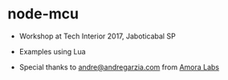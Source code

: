 # node-mcu
- Workshop at Tech Interior 2017, Jaboticabal SP
- Examples using Lua

- Special thanks to andre@andregarzia.com from [Amora Labs](https://github.com/amora-labs)
